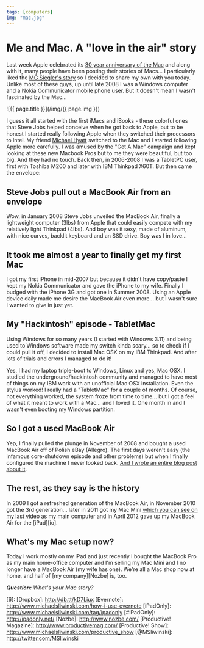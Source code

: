 ```yaml
---
tags: [computers]
img: "mac.jpg"
---
```


# Me and Mac. A "love in the air" story

Last week Apple celebrated its [30 year anniversary of the Mac][1] and along with it, many people have been posting their stories of Macs... I particularly liked the [MG Siegler's story][2] so I decided to share my own with you today. Unlike most of these guys, up until late 2008 I was a Windows computer and a Nokia Communicator mobile phone user. But it doesn't mean I wasn't fascinated by the Mac...

<!--More-->

![{{ page.title }}](/img/{{ page.img }})

I guess it all started with the first iMacs and iBooks - these colorful ones that Steve Jobs helped conceive when he got back to Apple, but to be honest I started really following Apple when they switched their processors to Intel. My friend [Michael Hyatt][3] switched to the Mac and I started following Apple more carefully. I was amused by the "Get A Mac" campaign and kept looking at these new Macbook Pros but to me they were beautiful, but too big. And they had no touch. Back then, in 2006-2008 I was a TabletPC user, first with Toshiba M200 and later with IBM Thinkpad X60T. But then came the envelope:



## Steve Jobs pull out a MacBook Air from an envelope

Wow, in January 2008 Steve Jobs unveiled the MacBook Air, finally a lightweight computer (3lbs) from Apple that could easily compete with my relatively light Thinkpad (4lbs). And boy was it sexy, made of aluminum, with nice curves, backlit keyboard and an SSD drive. Boy was I in love...

## It took me almost a year to finally get my first Mac

I got my first iPhone in mid-2007 but because it didn't have copy/paste I kept my Nokia Communicator and gave the iPhone to my wife. Finally I budged with the iPhone 3G and got one in Summer 2008. Using an Apple device daily made me desire the MacBook Air even more... but I wasn't sure I wanted to give in just yet.

## My "Hackintosh" episode - TabletMac

Using Windows for so many years (I started with Windows 3.11) and being used to Windows software made my switch kinda scary... so to check if I could pull it off, I decided to install Mac OSX on my IBM Thinkpad. And after lots of trials and errors I managed to do it!

Yes, I had my laptop triple-boot to Windows, Linux and yes, Mac OSX. I studied the underground/hackintosh community and managed to have most of things on my IBM work with an unofficial Mac OSX installation. Even the stylus worked! I really had a "TabletMac" for a couple of months. Of course, not everything worked, the system froze from time to time... but I got a feel of what it meant to work with a Mac... and I loved it. One month in and I wasn't even booting my Windows partition.

## So I got a used MacBook Air

Yep, I finally pulled the plunge in November of 2008 and bought a used MacBook Air off of Polish eBay (Allegro). The first days weren't easy (the infamous core-shutdown episode and other problems) but when I finally configured the machine I never looked back. [And I wrote an entire blog post about it][4].

## The rest, as they say is the history

In 2009 I got a refreshed generation of the MacBook Air, in November 2010 got the 3rd generation... later in 2011 got my Mac Mini [which you can see on my last video][5] as my main computer and in April 2012 gave up my MacBook Air for the [iPad][io].

## What's my Mac setup now?

Today I work mostly on my iPad and just recently I bought the MacBook Pro as my main home-office computer and I'm selling my Mac Mini and I no longer have a MacBook Air (my wife has one). We're all a Mac shop now at home, and half of [my company][Nozbe] is, too.

***Question:*** *What's your Mac story?*

[1]: http://www.apple.com/30
[2]: http://parislemon.com/post/74445569923
[3]: http://www.michaelhyatt.com/
[4]: http://www.michaelsliwinski.com/macbook-air-rocks-5-things-pc-notebook-manufa/
[5]: http://www.michaelsliwinski.com/show-home-office-2013
[6]: 
[Dropbox]: http://db.tt/kD7Liux
[Evernote]: http://www.michaelsliwinski.com/how-i-use-evernote
[iPadOnly]: http://www.michaelsliwinski.com/tag/ipadonly
[#iPadOnly]: http://ipadonly.net/
[Nozbe]: http://www.nozbe.com/
[Productive! Magazine]: http://www.productivemag.com/
[Productive! Show]: http://www.michaelsliwinski.com/productive_show
[@MSliwinski]: http://twitter.com/MSliwinski

[n]: https://michael.gratis/nozbe